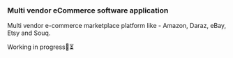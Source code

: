 ### Multi vendor eCommerce software application

Multi vendor e-commerce marketplace platform like - Amazon, Daraz, eBay, Etsy and Souq.

Working in progress🔨⏳
